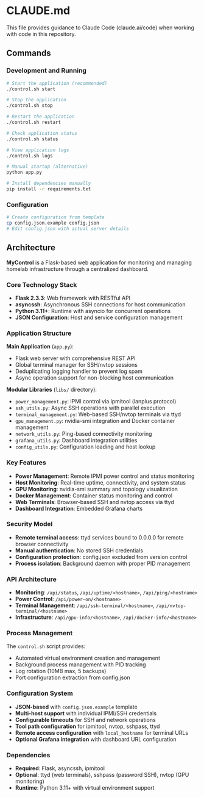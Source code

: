 # CLAUDE.md

This file provides guidance to Claude Code (claude.ai/code) when working with code in this repository.

## Commands

### Development and Running
```bash
# Start the application (recommended)
./control.sh start

# Stop the application
./control.sh stop

# Restart the application
./control.sh restart

# Check application status
./control.sh status

# View application logs
./control.sh logs

# Manual startup (alternative)
python app.py

# Install dependencies manually
pip install -r requirements.txt
```

### Configuration
```bash
# Create configuration from template
cp config.json.example config.json
# Edit config.json with actual server details
```

## Architecture

**MyControl** is a Flask-based web application for monitoring and managing homelab infrastructure through a centralized dashboard.

### Core Technology Stack
- **Flask 2.3.3**: Web framework with RESTful API
- **asyncssh**: Asynchronous SSH connections for host communication
- **Python 3.11+**: Runtime with asyncio for concurrent operations
- **JSON Configuration**: Host and service configuration management

### Application Structure

**Main Application** (`app.py`):
- Flask web server with comprehensive REST API
- Global terminal manager for SSH/nvtop sessions
- Deduplicating logging handler to prevent log spam
- Async operation support for non-blocking host communication

**Modular Libraries** (`libs/` directory):
- `power_management.py`: IPMI control via ipmitool (lanplus protocol)
- `ssh_utils.py`: Async SSH operations with parallel execution
- `terminal_management.py`: Web-based SSH/nvtop terminals via ttyd
- `gpu_management.py`: nvidia-smi integration and Docker container management
- `network_utils.py`: Ping-based connectivity monitoring
- `grafana_utils.py`: Dashboard integration utilities
- `config_utils.py`: Configuration loading and host lookup

### Key Features
- **Power Management**: Remote IPMI power control and status monitoring
- **Host Monitoring**: Real-time uptime, connectivity, and system status
- **GPU Monitoring**: nvidia-smi summary and topology visualization
- **Docker Management**: Container status monitoring and control
- **Web Terminals**: Browser-based SSH and nvtop access via ttyd
- **Dashboard Integration**: Embedded Grafana charts

### Security Model
- **Remote terminal access**: ttyd services bound to 0.0.0.0 for remote browser connectivity
- **Manual authentication**: No stored SSH credentials
- **Configuration protection**: config.json excluded from version control
- **Process isolation**: Background daemon with proper PID management

### API Architecture
- **Monitoring**: `/api/status`, `/api/uptime/<hostname>`, `/api/ping/<hostname>`
- **Power Control**: `/api/power-on/<hostname>`
- **Terminal Management**: `/api/ssh-terminal/<hostname>`, `/api/nvtop-terminal/<hostname>`
- **Infrastructure**: `/api/gpu-info/<hostname>`, `/api/docker-info/<hostname>`

### Process Management
The `control.sh` script provides:
- Automated virtual environment creation and management
- Background process management with PID tracking
- Log rotation (10MB max, 5 backups)
- Port configuration extraction from config.json

### Configuration System
- **JSON-based** with `config.json.example` template
- **Multi-host support** with individual IPMI/SSH credentials
- **Configurable timeouts** for SSH and network operations
- **Tool path configuration** for ipmitool, nvtop, sshpass, ttyd
- **Remote access configuration** with `local_hostname` for terminal URLs
- **Optional Grafana integration** with dashboard URL configuration

### Dependencies
- **Required**: Flask, asyncssh, ipmitool
- **Optional**: ttyd (web terminals), sshpass (password SSH), nvtop (GPU monitoring)
- **Runtime**: Python 3.11+ with virtual environment support